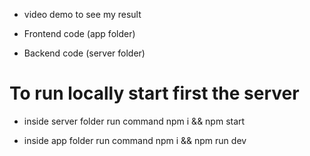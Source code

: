 - video demo to see my result

- Frontend code (app folder) 
- Backend code (server folder)

# To run locally start first the server
- inside server folder run command
      npm i && npm start

- inside app folder run command
     npm i && npm run dev
